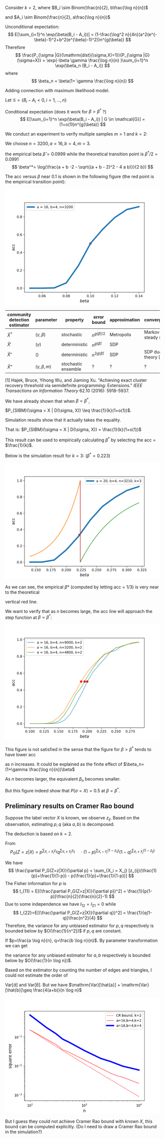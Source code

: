 Consider $k=2$, where $B_i \sim Binom(\frac{n}{2}, b\frac{\log n}{n})$

 and $A_i \sim Binom(\frac{n}{2}, a\frac{\log n}{n})$



Unconditional expectation:
$$
E[\sum_{i=1}^n \exp(\beta(B_i - A_i))] = (1-\frac{\log^2 n}{4n}(a^2(e^{-\beta}-1)^2+b^2(e^{\beta}-1)^2))n^{g(\beta)}
$$
Therefore
$$
\frac{P_{\sigma |G}(\mathrm{dist}(\sigma,X)=1)}{P_{\sigma |G}(\sigma=X)}
= \exp(-\beta \gamma \frac{\log n}{n} )\sum_{i=1}^n \exp(\beta_n (B_i - A_i))
$$
where
$$
\beta_n = \beta(1+ \gamma \frac{\log n}{n})
$$


Adding connection with maximum likelihood model.



Let $\mathcal{G} = \{ B_i - A_i < 0, i=1,\dots, n \}$

Conditional expectation (does it work for $\beta > \beta^*$ ?)
$$
E[\sum_{i=1}^n \exp(\beta(B_i - A_i)) | G \in \mathcal{G}] = (1+o(1))n^{g(\beta)}
$$



We conduct an experiment to verify multiple samples $m>1$ and $k=2$:

We choose $n=3200, a=16, b=4, m=3$.

the empirical beta $\hat{\beta} = 0.0999$ while the theoretical transition point is $\beta^*/2 = 0.0991$
$$
\beta^*= \log(\frac{a + b -2 - \sqrt{(a + b - 2)^2 - 4 a b)}}{2  b})
$$


The acc versus $\beta$ near 0.1 is shown in the following figure (the red point is the empirical transition point):

![](./beta_trans-2020-11-14.svg)

| community detection estimator | parameter            | property            | error bound            | approximation | convergence               |
| ----------------------------- | -------------------- | ------------------- | ---------------------- | ------------- | ------------------------- |
| $\hat{X}^*$                   | $(\gamma, \beta)$    | stochastic          | $n^{g(\bar{\beta})/2}$ | Metropolis    | Markov chain steady state |
| $\hat{X}'$                    | $(\gamma)$           | deterministic       | $n^{g(\bar{\beta})}$   | SDP           |                           |
| $\hat{X}''$                   | $()$                 | deterministic       | $n^{2g(\bar{\beta})}$  | SDP           | SDP dual theory [1]       |
| $\hat{X}^+$                   | $(\gamma, \beta, m)$ | stochastic ensemble | ?                      | ?             | ?                         |

[1] Hajek, Bruce, Yihong Wu, and Jiaming Xu. "Achieving exact cluster recovery threshold via semidefinite programming: Extensions." *IEEE Transactions on Information Theory* 62.10 (2016): 5918-5937.



We have already shown that when $\beta = \beta^*$,

$P_{SIBM}(\sigma = X | D(\sigma, X)) \leq \frac{1}{k}(1+o(1))$.

Simulation results show that it actually takes the equality.

That is: $P_{SIBM}(\sigma = X | D(\sigma, X)) = \frac{1}{k}(1+o(1))$

This result can be used to empirically calculating $\beta^*$ by selecting the acc = $\frac{1}{k}$.

Below is the simulation result for $k=3$: ($\beta^*=0.223$)

![](./beta_trans-2020-11-16.svg)

As we can see, the empirical $\beta*$ (computed by letting acc = 1/3) is very near to the theoretical

vertical red line.



We want to verify that as $n$ becomes large, the acc line will approach the step function at $\beta=\beta^*$:

![](./beta_trans-2020-11-17.svg)

This figure is not satisfied in the sense that the figure for $\beta>\beta^*$ tends to have lower acc

as $n$ increases. It could be explained as the finite effect of $\beta_n=(1+\gamma \frac{\log n}{n})\beta$

As $n$ becomes larger, the equivalent $\beta_n$ becomes smaller.

But this figure indeed show that $P(\sigma=X)=0.5$ at $\beta=\beta^*$.



## Preliminary results on Cramer Rao bound

Suppose the label vector $X$ is known, we observe $z_{ij}$. Based on the observation, estimating $p, q$ (aka $a,b$) is decomposed.

The deduction is based on $k=2$.

From
$$
P_G(Z = z| X) = p^{\sum_{X_i = X_j} z_{ij}}q^{\sum_{X_i \neq X_j} z_{ij}} 
\quad \cdot (1-p)^{\sum_{X_i = X_j} (1-z_{ij})}(1-q)^{\sum_{X_i \neq X_j} (1-z_{ij})} \label{eq:GmL}
$$


We have
$$
\frac{\partial P_G(Z=z|X)}{\partial p} = \sum_{X_i = X_j} [z_{ij}(\frac{1}{p}+\frac{1}{1-p}) - p(\frac{1}{p}+\frac{1}{1-p})]
$$
The Fisher information for $p$ is
$$
I_{11} = E[(\frac{\partial P_G(Z=z|X)}{\partial p})^2] = \frac{1}{p(1-p)}\frac{n}{2}(\frac{n}{2}-1)
$$
Due to some independence we have $I_{12}=I_{21}=0$ while
$$
I_{22}=E[(\frac{\partial P_G(Z=z|X)}{\partial q})^2] = \frac{1}{q(1-q)}\frac{n^2}{4}
$$
Therefore, the variance for any unbiased estimator for $p,q$ respectively is bounded below by $O(\frac{1}{n^2})$ if $p,q$ are constant.

If $p=\frac{a \log n}{n}, q=\frac{b \log n}{n}$. By parameter transformation we can get

 the variance for any unbiased estimator for $a,b$ respectively is bounded below by $O(\frac{1}{n \log n})$.



Based on the estimator by counting the number of edges and triangles, I could not estimate the order of

$\mathrm{Var}[\hat{a}]$ and $\mathrm{Var}[\hat{b}]$. But we have $\mathrm{Var}[\hat{a}] + \mathrm{Var}[\hat{b}]\geq \frac{4(a+b)}{n \log n}$

![](./estimator.png)

But I guess they could not achieve Cramer Rao bound with known $X$, this bound can be computed explicitly. (Do I need to draw a Cramer Rao bound in the simulation?)



